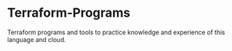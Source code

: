 # Terraform-Programs
Terraform programs and tools to practice knowledge and experience of this language and cloud.
